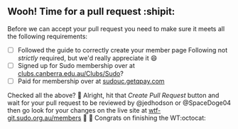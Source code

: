 ## Wooh! Time for a pull request :shipit:  
Before we can accept your pull request you need to make sure it meets all the following requirements:  

- [ ] Followed the guide to correctly create your member page
Following not *strictly* required, but we'd really appreciate it :smile:
- [ ] Signed up for Sudo membership over at [clubs.canberra.edu.au/Clubs/Sudo](https://clubs.canberra.edu.au/Clubs/Sudo)?  
- [ ] Paid for membership over at [sudouc.getqpay.com](https://sudouc.getqpay.com)

Checked all the above? :tada: Alright, hit that *Create Pull Request* button and wait for your pull request to be reviewed by @jedhodson or @SpaceDoge04  then go look for your changes on the live site at [wtf-git.sudo.org.au/members](https://wtf-git.sudo.org.au/members) :balloon: :balloon: Congrats on finishing the WT:octocat: